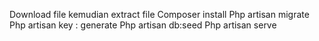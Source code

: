 Download file kemudian extract file
Composer install
Php artisan migrate 
Php artisan key : generate
Php artisan db:seed
Php artisan serve 
